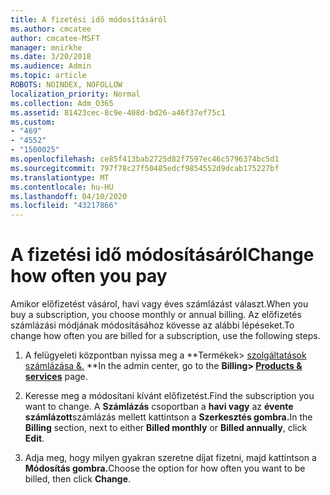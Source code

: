 ```yaml
---
title: A fizetési idő módosításáról
ms.author: cmcatee
author: cmcatee-MSFT
manager: mnirkhe
ms.date: 3/20/2018
ms.audience: Admin
ms.topic: article
ROBOTS: NOINDEX, NOFOLLOW
localization_priority: Normal
ms.collection: Adm_O365
ms.assetid: 81423cec-8c9e-408d-bd26-a46f37ef75c1
ms.custom:
- "469"
- "4552"
- "1500025"
ms.openlocfilehash: ce85f413bab2725d82f7597ec46c5796374bc5d1
ms.sourcegitcommit: 797f78c27f50485edcf9854552d9dcab175227bf
ms.translationtype: MT
ms.contentlocale: hu-HU
ms.lasthandoff: 04/10/2020
ms.locfileid: "43217866"
---
```

# <a name="change-how-often-you-pay"></a><span data-ttu-id="e8802-102">A fizetési idő módosításáról</span><span class="sxs-lookup"><span data-stu-id="e8802-102">Change how often you pay</span></span>

<span data-ttu-id="e8802-103">Amikor előfizetést vásárol, havi vagy éves számlázást választ.</span><span class="sxs-lookup"><span data-stu-id="e8802-103">When you buy a subscription, you choose monthly or annual billing.</span></span> <span data-ttu-id="e8802-104">Az előfizetés számlázási módjának módosításához kövesse az alábbi lépéseket.</span><span class="sxs-lookup"><span data-stu-id="e8802-104">To change how often you are billed for a subscription, use the following steps.</span></span>

1. <span data-ttu-id="e8802-105">A felügyeleti központban nyissa meg a \*\*Termékek> [szolgáltatások számlázása &.](https://go.microsoft.com/fwlink/p/?linkid=842054) \*\*</span><span class="sxs-lookup"><span data-stu-id="e8802-105">In the admin center, go to the **Billing> [Products & services](https://go.microsoft.com/fwlink/p/?linkid=842054)** page.</span></span>

2. <span data-ttu-id="e8802-106">Keresse meg a módosítani kívánt előfizetést.</span><span class="sxs-lookup"><span data-stu-id="e8802-106">Find the subscription you want to change.</span></span> <span data-ttu-id="e8802-107">A **Számlázás** csoportban a **havi vagy** az **évente számlázott**számlázás mellett kattintson a **Szerkesztés gombra.**</span><span class="sxs-lookup"><span data-stu-id="e8802-107">In the **Billing** section, next to either **Billed monthly** or **Billed annually**, click **Edit**.</span></span>

3. <span data-ttu-id="e8802-108">Adja meg, hogy milyen gyakran szeretne díjat fizetni, majd kattintson a **Módosítás gombra.**</span><span class="sxs-lookup"><span data-stu-id="e8802-108">Choose the option for how often you want to be billed, then click **Change**.</span></span>
